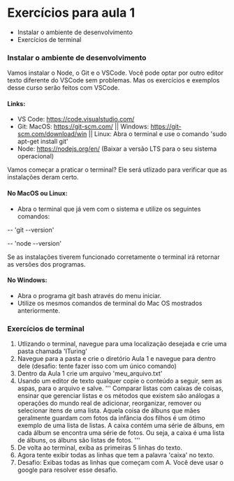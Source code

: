 # Exercícios para aula 1

- Instalar o ambiente de desenvolvimento
- Exercícios de terminal


### Instalar o ambiente de desenvolvimento

Vamos instalar o Node, o Git e o VSCode.
Você pode optar por outro editor texto diferente do VSCode sem problemas. Mas os exercícios
e exemplos desse curso serão feitos com VSCode.

#### Links:
- VS Code: https://code.visualstudio.com/
- Git: MacOS: https://git-scm.com/ || Windows: https://git-scm.com/download/win || Linux: Abra o terminal e use o comando  'sudo apt-get install git'
- Node: https://nodejs.org/en/ (Baixar a versão LTS para o seu sistema operacional)
 
Vamos começar a praticar o terminal? Ele será utlizado para verificar que as instalações deram certo.

#### No MacOS ou Linux:
- Abra o terminal que já vem com o sistema e utilize os seguintes comandos:

-- 'git --version'

-- 'node --version'

Se as instalações tiverem funcionado corretamente o terminal irá retornar as versões dos programas.

#### No Windows:
- Abra o programa git bash através do menu iniciar.
- Utilize os mesmos comandos de terminal do Mac OS mostrados anteriormente.

### Exercícios de terminal
1. Utlizando o terminal, navegue para uma localização desejada e crie uma pasta chamada 'ITuring'
2. Navegue para a pasta e crie o diretório Aula 1 e navegue para dentro dele (desafio: tente fazer isso com um único comando)
3. Dentro da Aula 1 crie um arquivo 'meu_arquivo.txt'
4. Usando um editor de texto qualquer copie o conteúdo a seguir, sem as aspas, para o arquivo e salve.
'''
Comparar listas com caixas de coisas, ensinar que gerenciar listas
e os métodos que existem são análogas a operações do mundo real de 
adicionar, reorganizar, remover ou selecionar itens de uma lista. 
Aquela coisa de álbuns que mães geralmente guardam com fotos da 
infância dos filhos é um ótimo exemplo de uma lista de listas. 
A caixa contém uma série de álbuns, em cada álbum se encontra uma 
série de fotos. Ou seja, a caixa é uma lista de álbuns, os álbuns 
são listas de fotos.
'''
5. De volta ao terminal, exiba as primeiras 5 linhas do texto.
6. Agora tente exibir todas as linhas que tem a palavra 'caixa' no texto.
7. Desafio: Exibas todas as linhas que começam com A. Você deve usar o google para resolver esse desafio.
   
